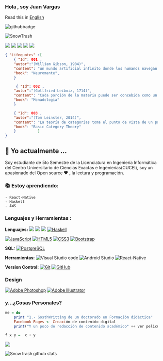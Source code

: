 ###  Hola , soy [Juan Vargas](https://snowtrash.github.io)

Read this in [English](https://snowtrash.github.io)

![githubbadge](https://img.shields.io/github/followers/SnowTrash?style=social)
<p align="left"> <img src="https://komarev.com/ghpvc/?username=SnowTrash&label=Views&color=3399ff&style=plastic" alt="SnowTrash" /> </p>

[<img src="https://img.shields.io/badge/twitter-%231DA1F2.svg?&style=for-the-badge&logo=twitter&logoColor=white">](https://twitter.com/gosblue)
[<img src="https://img.shields.io/badge/linkedin-%230077B5.svg?&style=for-the-badge&logo=linkedin&logoColor=white">](https://www.linkedin.com/in/juanvargasudg/)
[<img src="https://img.shields.io/badge/instagram-%23E4405F.svg?&style=for-the-badge&logo=instagram&logoColor=white">](https://www.instagram.com/aesthetic_poemszzz/)
[<img src="https://img.shields.io/badge/Portfolio-%23000000.svg?&style=for-the-badge">](https://snowtrash.github.io)
<a href="https://www.twitch.tv/shamancoder"><img src="https://img.shields.io/twitch/status/shamancoder?label=Status%20Twitch%20%3A"/></a>

```Json
{ "Lifequotes" :[
    { "Id": 001 , 
    "autor":"(William Gibson, 1984)",
    "content": "un mundo artificial infinito donde los humanos navegan en un espacio de información básica (...) una alucinación consensuada (...) una interfaz conectada a un mundo intangible detrás de la pantalla",
    "book": "Neuromante",
    }

     { "Id": 002 , 
    "autor":"(Gottfried Leibniz, 1714)",
    "content": "Cada porción de la materia puede ser concebida como un jarídn lleno de plantas y un estanque lleno de peces. Pero cada rama de un a planta, cada miembro de un animal, cada gota de sus humores, es todavía un jardín o un estanque semejante",
    "book": "Monadologia"
    }

    { "Id": 003 , 
    "autor":"(Tom Leinster, 2014)",
    "content": "La teoría de categorias toma el punto de vista de un pájaro en las matemáticas. Desde lo alto en el cielo, los detalles se vuelven invisibles, pero podemos descubrir patrones que hubiera sido imposible de descubrir en el suelo.",
    "book": "Basic Category Theory"
    }          ]
}
```
##  :calendar: Yo actualmente  ...
Soy estudiante de 5to Semestre de la Licenciatura en Ingeniería Informática del Centro Universitario de Ciencias Exactas e Ingenierías(CUCEI), soy un apasionado del Open source :heart: , la lectura y programación.

### :books: Estoy aprendiendo:
    - React-Native
    - Haskell
    - AWS

### Lenguajes y Herramientas : 

**Lenguajes:**
[![](https://img.shields.io/badge/C++-%7C-yellowgreen)](https://github.com/SnowTrash/Solutions)
[![](https://img.shields.io/badge/Web%20Designing-%3C%2F%3E-blueviolet)](https://snowtrash.github.io)
[![](https://img.shields.io/badge/Python-%7C-0%2C%2022%2C%20100)](https://github.com/SnowTrash/Solutions)
[![Haskell](https://img.shields.io/badge/-Haskell-purple?style=flat&logo=haskell&logoColor=white&link=https://github.com/SnowTrash/CT4all)](https://github.com/SnowTrash/CT4all)

  [![JavaScript](https://img.shields.io/badge/-JavaScript-black?style=flat&logo=javascript&link=https://snowtrash.github.io)](https://snowtrash.github.io)
  [![HTML5](https://img.shields.io/badge/-HTML5-E34F26?style=flat&logo=html5&logoColor=white&link=https://snowtrash.github.io)](https://snowtrash.github.io) 
  [![CSS3](https://img.shields.io/badge/-CSS3-1572B6?style=flat&logo=css3&link=https://snowtrash.github.io)](https://snowtrash.github.io) 
  [![Bootstrap](https://img.shields.io/badge/-Bootstrap-purple?style=flat&logo=bootstrap&link=https://snowtrash.github.io)](https://snowtrash.github.io) 

 **SQL:**
[![PostgreSQL](https://img.shields.io/badge/-PostgreSQL-blue?style=flat&logo=postgresql)]()

**Herramientas:**
![Visual Studio code](https://img.shields.io/badge/-007ACC?style=flat&logo=Visual-Studio-Code&logoColor=white)
![Android Studio](https://img.shields.io/badge/-3DDC84?style=flat&logo=Android-Studio&logoColor=white)
![React-Native](https://img.shields.io/badge/-000000?style=flat&logo=React&logoColor=006666)

**Version Control:**
[![Git](https://img.shields.io/badge/-Git-black?style=flat&logo=git&link=https://github.com/SnowTrash/SnowTrash.github.io/network)](https://github.com/SnowTrash/SnowTrash.github.io/network) 
[![GitHub](https://img.shields.io/badge/-GitHub-181717?style=flat&logo=github&link=https://github.com/SnowTrash/SnowTrash.github.io/network)](https://github.com/SnowTrash/SnowTrash.github.io/network)

### Design

[![Adobe Photoshop](http://img.shields.io/badge/-Abode%20Photoshop-26C9FF?style=flat-square&logo=adobe-photoshop&logoColor=ffffff)](https://www.facebook.com/dank.shakespeare)
[![Adobe Illustrator](http://img.shields.io/badge/-Abode%20Illustrator-FC8F30?style=flat-square&logo=adobe-illustrator&logoColor=ffffff)](https://www.facebook.com/LaR3vistaNegra/)

### y...¿Cosas Personales?

```haskell
me = do
    print "1.- GosthWritting de un doctorado en Formación didáctica"
    Facebook Pages <- Creación de contenido digital
    print("Y un poco de redacción de contenido académico" ++ ver peliculas, series y escuchar mucha, mucha música)

f x y =  x + y

```
<a href="https://github.com/SnowTrash">
  <img align="center" src="https://github-readme-stats.vercel.app/api/top-langs/?username=SnowTrash&theme=dark">
</a>

![SnowTrash github stats](https://github-readme-stats.vercel.app/api?username=SnowTrash&show_icons=true&title_color=b3b3ff&icon_color=b380ff&text_color=9999ff&bg_color=400080)





<!--
**SnowTrash/SnowTrash** is a ✨ _special_ ✨ repository because its `README.md` (this file) appears on your GitHub profile.

Here are some ideas to get you started:

- 🔭 I’m currently working on ...
- 🌱 I’m currently learning ...
- 👯 I’m looking to collaborate on ...
- 🤔 I’m looking for help with ...
- 💬 Ask me about ...
- 📫 How to reach me: ...
- 😄 Pronouns: ...
- ⚡ Fun fact: ...
-->
